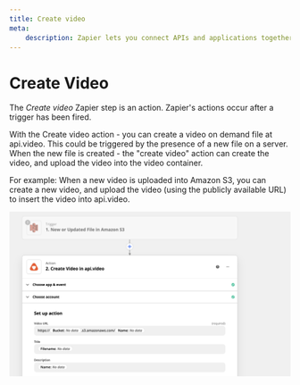 ```yaml
---
title: Create video
meta:
    description: Zapier lets you connect APIs and applications together without coding. With the Create video action you can create a video on demand file at api.video.
---
```


# Create Video

The *Create video* Zapier step is an action.  Zapier's actions occur after a trigger has been fired. 

With the Create video action - you can create a video on demand file at api.video.  This could be triggered by the presence of a new file on a server. When the new file is created - the "create video" action can create the video, and upload the video into the video container.


For example:  When a new video is uploaded into Amazon S3, you can create a new video, and upload the video (using the publicly available URL) to insert the video into api.video.

![Setting up a Create Video trigger using the api.video Zapier plugin](/_assets/Zapier_4.png)
